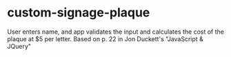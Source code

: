 # custom-signage-plaque
User enters name, and app validates the input and calculates the cost of the plaque at $5 per letter. Based on p. 22 in Jon Duckett's "JavaScript &amp; JQuery"
